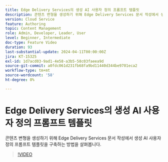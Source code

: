 ```yaml
---
title: Edge Delivery Services의 생성 AI 사용자 정의 프롬프트 템플릿
description: 콘텐츠 변형을 생성하기 위해 Edge Delivery Services 문서 작성에서 생성 AI 사용자 정의 프롬프트 템플릿을 구축하는 방법을 살펴봅니다.
version: Cloud Service
feature: Authoring
topic: Content Management
role: Admin, Developer, Leader, User
level: Beginner, Intermediate
doc-type: Feature Video
duration: 93
last-substantial-update: 2024-04-11T00:00:00Z
jira: KT-15325
exl-id: 1d7acd03-9ad1-4e58-a3b5-58c03faeea9d
source-git-commit: a0fdc061d231fb68fa9bd11440d344be9701eca2
workflow-type: tm+mt
source-wordcount: '58'
ht-degree: 0%

---
```


# Edge Delivery Services의 생성 AI 사용자 정의 프롬프트 템플릿

콘텐츠 변형을 생성하기 위해 Edge Delivery Services 문서 작성에서 생성 AI 사용자 정의 프롬프트 템플릿을 구축하는 방법을 살펴봅니다.

>[!VIDEO](https://video.tv.adobe.com/v/3428316/?learn=on)


